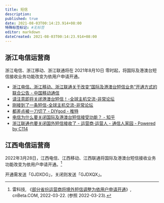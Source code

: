 ```yaml
---
title: 短信
description:
published: true
date: 2021-08-03T00:14:23.914+08:00
特殊标签标记: #无标签
editor: markdown
dateCreated: 2021-08-03T00:14:23.914+08:00
---
```


## 浙江电信运营商

浙江电信、浙江移动、浙江联通将在 2021年8月10日 零时起，将国际及港澳台短信接收业务功能改变为依用户申请开通。

+ [浙江电信、浙江移动、浙江联通关于改变“国际及港澳台短信业务”开通方式的联合公告 - 中国移动通信](https://archive.is/PiSbL "http://www.10086.cn/aboutus/news/pannounce/zj/index_571_571_detail_39369.html")
+ [请注意即将关闭港澳台短信！-全球主机交流-非常论坛](https://web.archive.org/web/20210802161330/https://machbbs.com/hostloc/409446)
+ [刚接到了一条短信-全球主机交流-非常论坛](https://web.archive.org/web/20210802161401/https://machbbs.com/hostloc/408657)
+ [都差点被一刀切了 - DIYgod - 推特](https://web.archive.org/web/20210722181607/https://twitter.com/DIYgod/status/1418273644308942850)
+ [电信为什么要关闭国际及港澳台短信接受功能？ - 知乎](https://web.archive.org/web/20210802161830/https://www.zhihu.com/question/472014135)
+ [浙江联通也要关闭国外短信接收了 - 运营商·运营人 - 通信人家园 - Powered by C114](https://web.archive.org/web/20210802161948/https://www.txrjy.com/thread-1192600-1-1.html)

## 江西电信运营商

2022年3月28日，江西电信、江西移动、江西联通将国际及港澳台短信接收业务功能改变为依用户申请开通。[^1249]

[^1249]: 雷科技, 《[部分省份运营商将境外短信调整为依用户申请开通](https://web.archive.org/web/20220322162457/https://www.cnbeta.com/articles/tech/1249887.htm)》, cnBeta.COM, 2022-03-22. (参照 2022-03-23).

开通需发送「GJDXDG」，关闭则发送「GJDXQX」。
